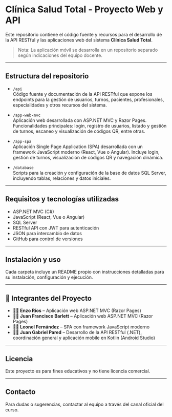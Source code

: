 # Clínica Salud Total - Proyecto Web y API

Este repositorio contiene el código fuente y recursos para el desarrollo de la API RESTful y las aplicaciones web del sistema **Clínica Salud Total**.

> Nota: La aplicación móvil se desarrolla en un repositorio separado según indicaciones del equipo docente.

---

## Estructura del repositorio

- `/api`  
  Código fuente y documentación de la API RESTful que expone los endpoints para la gestión de usuarios, turnos, pacientes, profesionales, especialidades y otros recursos del sistema.

- `/app-web-mvc`  
  Aplicación web desarrollada con ASP.NET MVC y Razor Pages. Funcionalidades principales: login, registro de usuarios, listado y gestión de turnos, escaneo y visualización de códigos QR, entre otras.

- `/app-spa`  
  Aplicación Single Page Application (SPA) desarrollada con un framework JavaScript moderno (React, Vue o Angular). Incluye login, gestión de turnos, visualización de códigos QR y navegación dinámica.

- `/database`  
  Scripts para la creación y configuración de la base de datos SQL Server, incluyendo tablas, relaciones y datos iniciales.

---

## Requisitos y tecnologías utilizadas

- ASP.NET MVC (C#)  
- JavaScript (React, Vue o Angular)  
- SQL Server  
- RESTful API con JWT para autenticación  
- JSON para intercambio de datos  
- GitHub para control de versiones  

---

## Instalación y uso

Cada carpeta incluye un README propio con instrucciones detalladas para su instalación, configuración y ejecución.

---

## 👥 Integrantes del Proyecto

- 👨‍💻 **Enzo Ríos** – Aplicación web ASP.NET MVC (Razor Pages)  
- 👨‍💻 **Juan Francisco Barlett** – Aplicación web ASP.NET MVC (Razor Pages)  
- 👨‍💻 **Leonel Fernández** – SPA con framework JavaScript moderno  
- 👨‍💻 **Juan Gabriel Pared** – Desarrollo de la API RESTful (.NET), coordinación general y aplicación mobile en Kotlin (Android Studio)

---

## Licencia

Este proyecto es para fines educativos y no tiene licencia comercial.

---

## Contacto

Para dudas o sugerencias, contactar al equipo a través del canal oficial del curso.

